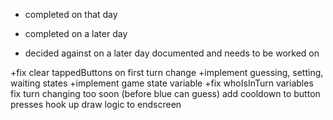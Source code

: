 * completed on that day
+ completed on a later day
- decided against on a later day
documented and needs to be worked on



+fix clear tappedButtons on first turn change
+implement guessing, setting, waiting states
+implement game state variable
+fix whoIsInTurn variables
fix turn changing too soon (before blue can guess)
add cooldown to button presses
hook up draw logic to endscreen